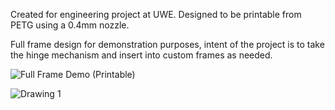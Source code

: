 Created for engineering project at UWE. Designed to be printable from PETG using a 0.4mm nozzle.

Full frame design for demonstration purposes, intent of the project is to take the hinge mechanism and insert into custom frames as needed.

![Full Frame Demo (Printable)](https://github.com/user-attachments/assets/d8fb44f5-679a-4447-a500-a32c0580d191)

![Drawing 1](https://github.com/user-attachments/assets/b46c2842-24f7-4e66-906c-f9873b2c5a28)
